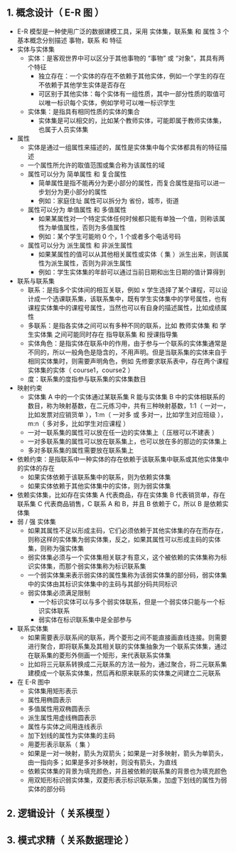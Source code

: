 ## 1. 概念设计（ E-R 图 ）

- E-R 模型是一种使用广泛的数据建模工具，采用 实体集，联系集 和 属性 3 个基本概念分别描述 事物，联系 和 特征
- 实体与实体集
  - 实体：是客观世界中可以区分于其他事物的 “事物” 或 “对象”，其具有两个特征
    - 独立存在：一个实体的存在不依赖于其他实体，例如一个学生的存在不依赖于其他学生实体是否存在
    - 可区别于其他实体：每个实体有一组性质，其中一部分性质的取值可以唯一标识每个实体，例如学号可以唯一标识学生
  - 实体集：是指具有相同性质的实体的集合
    - 实体集是可以相交的，比如某个教师实体，可能即属于教师实体集，也属于人员实体集
- 属性
  - 实体是通过一组属性来描述的，属性是实体集中每个实体都具有的特征描述
  - 一个属性所允许的取值范围或集合称为该属性的域
  - 属性可以分为 简单属性 和 复合属性
    - 简单属性是指不能再分为更小部分的属性，而复合属性是指可以进一步划分为更小部分的属性
    - 例如：家庭住址 属性可以拆分为 省份，城市，街道
  - 属性可以分为 单值属性 和 多值属性
    - 如果某属性对一个特定实体任何时候都只能有单独一个值，则称该属性为单值属性，否则为多值属性
    - 例如：某个学生可能哟 0 个，1 个或者多个电话号码
  - 属性可以分为 派生属性 和 非派生属性
    - 如果某属性的值可以从其他相关属性或实体（ 集 ）派生出来，则该属性为派生属性，否则为非派生属性
    - 例如：学生实体集的年龄可以通过当前日期和出生日期的值计算得到
- 联系与联系集
  - 联系：是指多个实体间的相互关联，例如 x 学生选择了某个课程，可以设计成一个选课联系集，该联系集中，既有学生实体集中的学号属性，也有课程实体集中的课程号属性，当然也可以有自身的描述属性，比如成绩属性
  - 多联系：是指各实体之间可以有多种不同的联系，比如 教师实体集 和 学生实体集 之间可能同时存在 指导联系集 和 授课指导集
  - 实体角色：是指实体在联系中的作用，由于参与一个联系的实体集通常是不同的，所以一般角色是隐含的，不用声明。但是当联系集的实体来自于相同实体集时，则需要声明角色，例如 先修要求联系表中，存在两个课程实体集的实体（ course1，course2 ）
  - 度：联系集的度指参与联系集的实体集数目
- 映射约束
  - 实体集 A 中的一个实体通过某联系集 R 能与实体集 B 中的实体相联系的数目，称为映射基数，在二元练习中，共有三种映射基数，1:1（ 一对一，比如发票对应销货单 ），1:m（ 一对多 或 多对一，比如学生对应班级 ），m:n（ 多对多，比如学生对应课程 ）
  - 一对一联系集的属性可以放在任一边的实体集上（ 压根可以不建表 ）
  - 一对多联系集的属性可以放在联系集上，也可以放在多的那边的实体集上
  - 多对多联系集的属性需要放在联系集上
- 依赖约束：是指联系中一种实体的存在依赖于该联系集中联系或其他实体集中的实体的存在
  - 如果实体依赖于该联系集中的联系，则为依赖实体集
  - 如果实体依赖于其他实体集中的实体，则为弱实体集
- 依赖实体集，比如存在实体集 A 代表商品，存在实体集 B 代表销货单，存在联系集 C 代表商品销售，C 联系 A 和 B，并且 B 依赖于 C，所以 B 是依赖实体集
- 弱 / 强 实体集
  - 如果其属性不足以形成主码，它们必须依赖于其他实体集的存在而存在，则称这样的实体集为弱实体集，反之，如果其属性可以形成主码的实体集，则称为强实体集
  - 弱实体集必须与一个实体集相关联才有意义，这个被依赖的实体集称为标识实体集，而那个弱实体集称为标识联系集
  - 一个弱实体集来表示弱实体的属性集称为该弱实体集的部分码，弱实体集中的实体由其标识实体集中的主码与其部分码共同标识
  - 弱实体集必须满足限制
    - 一个标识实体可以与多个弱实体联系，但是一个弱实体只能与一个标识实体联系
    - 弱实体在标识联系集中是全部参与
- 联系实体集
  - 如果需要表示联系间的联系，两个菱形之间不能直接画直线连接。则需要进行聚合，即将联系集及其相关联的实体集抽象为一个联系实体集，通过在联系集的菱形外侧画一个矩形，来代表联系实体集
  - 比如将三元联系转换成二元联系的方法一般为，通过聚合，将二元联系集建模成一个联系实体集，然后再和原来联系的实体集之间建立二元联系
- 在 E-R 图中
  - 实体集用矩形表示
  - 属性用椭圆表示
  - 多值属性用双椭圆表示
  - 派生属性用虚线椭圆表示
  - 属性与实体之间用连线表示
  - 加下划线的属性为实体集的主码
  - 用菱形表示联系（ 集 ）
  - 如果是一对一映射，箭头为双箭头；如果是一对多映射，箭头为单箭头，由一指向多；如果是多对多映射，则没有箭头，为直线
  - 依赖实体集的背景为填充颜色，并且被依赖的联系集的背景也为填充颜色
  - 用双矩形标识弱实体集，双菱形表示标识联系集，加虚下划线的属性为弱实体的部分码

## 2. 逻辑设计（ 关系模型 ）

## 3. 模式求精（ 关系数据理论 ）
